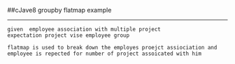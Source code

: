 ##cJave8 groupby flatmap example 

---------------------------

```
given  employee association with multiple project
expectation project vise employee group 

flatmap is used to break down the employes proejct assiociation and 
employee is repected for number of project assoicated with him 

```